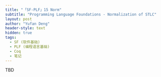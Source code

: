 ```yaml
---
title: "「SF-PLF」15 Norm"
subtitle: "Programming Language Foundations - Normalization of STLC"
layout: post
author: "Yufan Deng"
header-style: text
hidden: true
tags:
  - SF (软件基础)
  - PLF (编程语言基础)
  - Coq
  - 笔记
---
```


TBD
